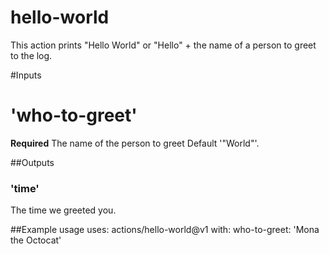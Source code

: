 # hello-world
This action prints "Hello World" or "Hello" + the name of a person to greet to the log.

#Inputs

# 'who-to-greet'
**Required** The name of the person to greet Default '"World"'.

##Outputs
### 'time'
The time we greeted you.

##Example usage
uses: actions/hello-world@v1
with:
  who-to-greet: 'Mona the Octocat'
